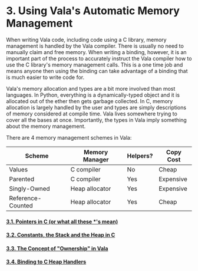 # 3. Using Vala's Automatic Memory Management

When writing Vala code, including code using a C library, memory
management is handled by the Vala compiler. There is usually no need to
manually claim and free memory. When writing a binding, however, it is
an important part of the process to accurately instruct the Vala
compiler how to use the C library's memory management calls. This is a
one time job and means anyone then using the binding can take advantage
of a binding that is much easier to write code for.

Vala's memory allocation and types are a bit more involved than most
languages. In Python, everything is a dynamically-typed object and it is
allocated out of the ether then gets garbage collected. In C, memory
allocation is largely handled by the user and types are simply
descriptions of memory considered at compile time. Vala lives somewhere
trying to cover all the bases at once. Importantly, the types in Vala
imply something about the memory management.

There are 4 memory management schemes in Vala:

| **Scheme**        | **Memory Manager** | **Helpers?** | **Copy Cost** |
|-------------------|--------------------|--------------|---------------|
| Values            | C compiler         | No           | Cheap         |
| Parented          | C compiler         | Yes          | Expensive     |
| Singly-Owned      | Heap allocator     | Yes          | Expensive     |
| Reference-Counted | Heap allocator     | Yes          | Cheap         |

#### [3.1. Pointers in C (or what all these *'s mean)](03-00-using-auto-memory-management/03-01-pointers-in-c)
#### [3.2. Constants, the Stack and the Heap in C](03-00-using-auto-memory-management/03-02-constants-the-stack-and-the-heap-in-c)
#### [3.3. The Concept of "Ownership" in Vala](03-00-using-auto-memory-management/03-03-the-concept-of-ownership-in-vala)
#### [3.4. Binding to C Heap Handlers](03-00-using-auto-memory-management/03-04-binding-to-c-heap-handnlers)
